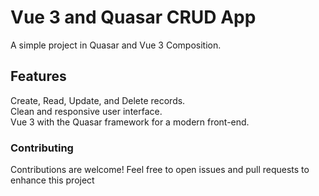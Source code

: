 # Vue 3 and Quasar CRUD App
A simple project in Quasar and Vue 3 Composition.

## Features
Create, Read, Update, and Delete records.<br>
Clean and responsive user interface.<br>
Vue 3 with the Quasar framework for a modern front-end.


### Contributing
Contributions are welcome! Feel free to open issues and pull requests to enhance this project
